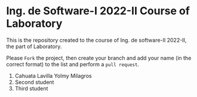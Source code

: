 # Ing. de Software-I 2022-II Course of Laboratory
This is the repository created to the course of Ing. de software-II 2022-II, the part of Laboratory.


Please `Fork` the project, then create your branch and add your name (in the correct format) to the list and perform a `pull request`.

<ol>
  <li>Cahuata Lavilla Yolmy Milagros</li>
  <li>Second student</li>
  <li>Third student</li>
</ol>
